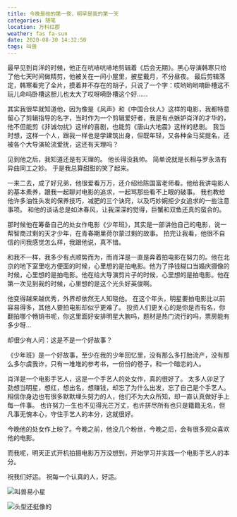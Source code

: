 ```yaml
---
title: 今晚是他的第一夜，明早是我的第一天
categories: 随笔
location: 万科红郡
weather: fas fa-sun
date: 2020-08-30 14:32:50
tags: 叫兽
---
```

最早见到肖洋的时候，他正在吭哧吭哧地剪辑着《后会无期》。黑心导演韩寒只给了他七天时间做精剪，他被关在一间小屋里，披星戴月，不分昼夜。
最后剪辑落定，韩寒看完了全片，摸着并不存在的胡子，只说了一个字：哎哟哟哟唷卧槽这不玩儿命吗卧槽这胆儿也太大了哎呀嗬卧槽这个好……

其实我很早就知道他，因为像是《风声》和《中国合伙人》这样的电影，我都特意留心了剪辑指导的名字，当时作为一个剪辑爱好者，我是有点嫉妒肖洋的才华的，他不但能剪《非诚勿扰》这样的喜剧，也能剪《唐山大地震》这样的悲剧。
我当时想，这样一个人，跟我一样也是学建筑出身，但既年轻，又各种金马奖提名，还被各个大导演轮流爱抚，这还有天理吗？

见到他之后，我知道还是有天理的。
他长得没我帅。
简单说就是长相与罗永浩有异曲同工之妙。
于是我总算甜甜的笑了起来。

<!-- more -->

一来二去，成了好兄弟，他很爱看万万，还介绍给陈国富老师看。他给我讲电影人的基本素养，跟我一起聊对电影的追求，一起骂那些看不上眼的破事。
我也教给他许多油性头发的保养技巧，减肥的三个诀窍，以及巧妙婉拒少女追求的一些注意事项。
和他的谈话总是如沐春风，让我深深的觉得，巨蟹和双鱼还真的蛮合的。

那时候他在筹备自己的处女作电影《少年班》，其实是一部讲他自己的电影，说一帮智商过剩的天才少年，在青春期里荷尔蒙过剩的故事。
拍完让我看，他很不自信的问我感觉怎么样，我跟他说，真不错。

和我不一样，我多少有点顺势而为，而肖洋是一直是奔着拍电影在努力的。他在北京的地下室里吃方便面的时候，心里想的是拍电影。他为了挣钱糊口当婚庆摄像的时候，心里想的是拍电影。他在给大导演剪片子的时候，心里想的是拍电影。他在第一次见到我的时候，心里想的是这个光头好英俊啊。

他变得越来越优秀，外界却依然无人知晓他。
在这个年头，明星要拍电影比以前容易得多，其他人要拍电影却似乎更难了。
投资人们更关心的是你是否有名，你翻拍哪个畅销书呢，你这里面好安排明星大腕吗，题材是热门流行的吗，票房能有多少呀…

却很少有人问：这是不是一个好故事？

《少年班》是一个好故事，至少在我的少年回忆里，没有那么多打胎流产，没有那么多尔虞我诈，只有一堆堆的参考书，一份份的卷子，和一个暗恋的人。

肖洋是一个电影手艺人，这是一个手艺人的处女作，真的很好了。
太多人卯足了劲想当明星，想红，想出名，想赚钱，却忘了为什么出发，忘了自己是个手艺人。
相信你身边也有很多默默埋头努力的人，他们不为大众所知，却一直认真做好手上每一件事。
也许努力一生也不见得光芒万丈，也许拼尽所有也只是籍籍无名，但凡事无愧本心，守住手艺人的本分，这就很好。

今晚他的处女作上映了。今晚之前，他没几个粉丝，今晚之后，会有很多观众喜欢他的电影。

而我呢，明天正式开机拍摄电影万万没想到，开始学习并实践一个电影手艺人的本分。

祝我们好运。
祝每一个认真的人，好运。

![叫兽易小星](/life/js.jpg)

![头型还挺像的](/life/IMG_9854.jpg)
